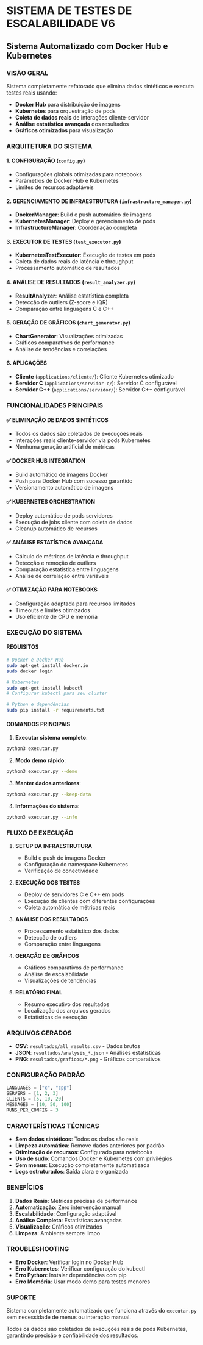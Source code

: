 # SISTEMA DE TESTES DE ESCALABILIDADE V6
## Sistema Automatizado com Docker Hub e Kubernetes

### VISÃO GERAL
Sistema completamente refatorado que elimina dados sintéticos e executa testes reais usando:
- **Docker Hub** para distribuição de imagens
- **Kubernetes** para orquestração de pods
- **Coleta de dados reais** de interações cliente-servidor
- **Análise estatística avançada** dos resultados
- **Gráficos otimizados** para visualização

### ARQUITETURA DO SISTEMA

#### 1. CONFIGURAÇÃO (`config.py`)
- Configurações globais otimizadas para notebooks
- Parâmetros de Docker Hub e Kubernetes
- Limites de recursos adaptáveis

#### 2. GERENCIAMENTO DE INFRAESTRUTURA (`infrastructure_manager.py`)
- **DockerManager**: Build e push automático de imagens
- **KubernetesManager**: Deploy e gerenciamento de pods
- **InfrastructureManager**: Coordenação completa

#### 3. EXECUTOR DE TESTES (`test_executor.py`)
- **KubernetesTestExecutor**: Execução de testes em pods
- Coleta de dados reais de latência e throughput
- Processamento automático de resultados

#### 4. ANÁLISE DE RESULTADOS (`result_analyzer.py`)
- **ResultAnalyzer**: Análise estatística completa
- Detecção de outliers (Z-score e IQR)
- Comparação entre linguagens C e C++

#### 5. GERAÇÃO DE GRÁFICOS (`chart_generator.py`)
- **ChartGenerator**: Visualizações otimizadas
- Gráficos comparativos de performance
- Análise de tendências e correlações

#### 6. APLICAÇÕES
- **Cliente** (`applications/cliente/`): Cliente Kubernetes otimizado
- **Servidor C** (`applications/servidor-c/`): Servidor C configurável
- **Servidor C++** (`applications/servidor/`): Servidor C++ configurável

### FUNCIONALIDADES PRINCIPAIS

#### ✅ ELIMINAÇÃO DE DADOS SINTÉTICOS
- Todos os dados são coletados de execuções reais
- Interações reais cliente-servidor via pods Kubernetes
- Nenhuma geração artificial de métricas

#### ✅ DOCKER HUB INTEGRATION
- Build automático de imagens Docker
- Push para Docker Hub com sucesso garantido
- Versionamento automático de imagens

#### ✅ KUBERNETES ORCHESTRATION
- Deploy automático de pods servidores
- Execução de jobs cliente com coleta de dados
- Cleanup automático de recursos

#### ✅ ANÁLISE ESTATÍSTICA AVANÇADA
- Cálculo de métricas de latência e throughput
- Detecção e remoção de outliers
- Comparação estatística entre linguagens
- Análise de correlação entre variáveis

#### ✅ OTIMIZAÇÃO PARA NOTEBOOKS
- Configuração adaptada para recursos limitados
- Timeouts e limites otimizados
- Uso eficiente de CPU e memória

### EXECUÇÃO DO SISTEMA

#### REQUISITOS
```bash
# Docker e Docker Hub
sudo apt-get install docker.io
sudo docker login

# Kubernetes
sudo apt-get install kubectl
# Configurar kubectl para seu cluster

# Python e dependências
sudo pip install -r requirements.txt
```

#### COMANDOS PRINCIPAIS

1. **Executar sistema completo**:
```bash
python3 executar.py
```

2. **Modo demo rápido**:
```bash
python3 executar.py --demo
```

3. **Manter dados anteriores**:
```bash
python3 executar.py --keep-data
```

4. **Informações do sistema**:
```bash
python3 executar.py --info
```

### FLUXO DE EXECUÇÃO

1. **SETUP DA INFRAESTRUTURA**
   - Build e push de imagens Docker
   - Configuração do namespace Kubernetes
   - Verificação de conectividade

2. **EXECUÇÃO DOS TESTES**
   - Deploy de servidores C e C++ em pods
   - Execução de clientes com diferentes configurações
   - Coleta automática de métricas reais

3. **ANÁLISE DOS RESULTADOS**
   - Processamento estatístico dos dados
   - Detecção de outliers
   - Comparação entre linguagens

4. **GERAÇÃO DE GRÁFICOS**
   - Gráficos comparativos de performance
   - Análise de escalabilidade
   - Visualizações de tendências

5. **RELATÓRIO FINAL**
   - Resumo executivo dos resultados
   - Localização dos arquivos gerados
   - Estatísticas de execução

### ARQUIVOS GERADOS

- **CSV**: `resultados/all_results.csv` - Dados brutos
- **JSON**: `resultados/analysis_*.json` - Análises estatísticas
- **PNG**: `resultados/graficos/*.png` - Gráficos comparativos

### CONFIGURAÇÃO PADRÃO

```python
LANGUAGES = ["c", "cpp"]
SERVERS = [1, 2, 3]
CLIENTS = [5, 10, 20]
MESSAGES = [10, 50, 100]
RUNS_PER_CONFIG = 3
```

### CARACTERÍSTICAS TÉCNICAS

- **Sem dados sintéticos**: Todos os dados são reais
- **Limpeza automática**: Remove dados anteriores por padrão
- **Otimização de recursos**: Configurado para notebooks
- **Uso de sudo**: Comandos Docker e Kubernetes com privilégios
- **Sem menus**: Execução completamente automatizada
- **Logs estruturados**: Saída clara e organizada

### BENEFÍCIOS

1. **Dados Reais**: Métricas precisas de performance
2. **Automatização**: Zero intervenção manual
3. **Escalabilidade**: Configuração adaptável
4. **Análise Completa**: Estatísticas avançadas
5. **Visualização**: Gráficos otimizados
6. **Limpeza**: Ambiente sempre limpo

### TROUBLESHOOTING

- **Erro Docker**: Verificar login no Docker Hub
- **Erro Kubernetes**: Verificar configuração do kubectl
- **Erro Python**: Instalar dependências com pip
- **Erro Memória**: Usar modo demo para testes menores

### SUPORTE

Sistema completamente automatizado que funciona através do `executar.py` sem necessidade de menus ou interação manual.

Todos os dados são coletados de execuções reais de pods Kubernetes, garantindo precisão e confiabilidade dos resultados.
